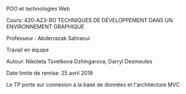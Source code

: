 POO et technologies Web

Cours: 420-AZ3-RO TECHNIQUES DE DÉVELOPPEMENT DANS UN ENVIRONNEMENT GRAPHIQUE

Professeur : Abderrazak Sahraoui

Travail en équipe

Autour: Nikoleta Tsvetkova Dzhingarova, Darryl Desmeules

Date limite de remise: 25 avril 2018

Le TP porte sur connexion à la base de données et l'architecture MVC
